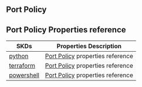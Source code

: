 ## Port Policy

## Port Policy Properties reference
| SKDs | Properties Description
| ---- | ------------------- |
| [python](https://github.com/CiscoDevNet/intersight-python/) | [Port Policy](https://github.com/CiscoDevNet/intersight-python/tree/main/intersight/model/port_policy.py) properties reference |                 |
| [terraform](https://github.com/CiscoDevNet/terraform-provider-intersight/) | [Port Policy](https://registry.terraform.io/providers/CiscoDevNet/intersight/latest/docs/resources/port_policy) properties reference |
| [powershell](https://github.com/CiscoDevNet/intersight-powershell/) | [Port Policy](https://github.com/CiscoDevNet/intersight-powershell/blob/main/docs/New-IntersightPortPolicy.md) properties reference